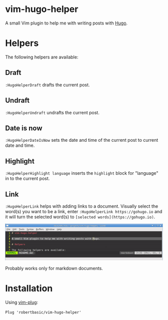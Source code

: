 # vim-hugo-helper

A small Vim plugin to help me with writing posts with [Hugo](https://gohugo.io).

# Helpers

The following helpers are available:

## Draft

`:HugoHelperDraft` drafts the current post.

## Undraft

`:HugoHelperUndraft` undrafts the current post.

## Date is now

`:HugoHelperDateIsNow` sets the date and time of the current post to current date and time.

## Highlight

`:HugoHelperHighlight language` inserts the `highlight` block for "language" in to the current post.

## Link

`:HugoHelperLink` helps with adding links to a document. Visually select the word(s) you want to be a link, enter `:HugoHelperLink https://gohugo.io` and it will turn the selected word(s) to `[selected words](https://gohugo.io)`.

![link helper in action](./hugo-helper-link.gif)

Probably works only for markdown documents.

# Installation

Using [vim-plug](https://github.com/junegunn/vim-plug):

`Plug 'robertbasic/vim-hugo-helper'`
